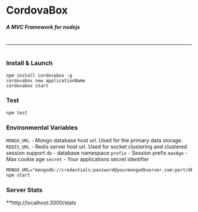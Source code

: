 # CordovaBox
##### A MVC Framework for nodejs
#
#
---
#
### Install & Launch
```
npm install cordovabox -g
cordovabox new applicationName
cordovabox start 
```

### Test
```
npm test
```

### Environmental Variables

`MONGO_URL` - Mongo database host url. Used for the primary data storage.
`REDIS_URL` - Redis server host url. Used for socket clustering and clustered session support
`db` - database namespace
`prefix` - Session prefix
`maxAge` - Max cookie age
`secret` - Your applications secret identifier
```
MONGO_URL="mongodb://credentials:password@yourmongodbserver.com:port/db" npm start
```
### Server Stats
**http://localhost:3000/stats

